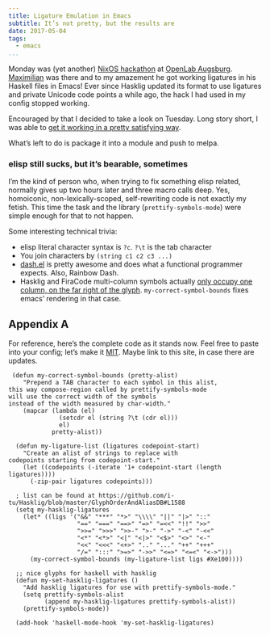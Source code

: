```yaml
---
title: Ligature Emulation in Emacs
subtitle: It’s not pretty, but the results are
date: 2017-05-04
tags:
  - emacs
...
```


Monday was (yet another)
[NixOS hackathon][hackathon] at [OpenLab Augsburg][ola].
[Maximilian][mhuber] was there and to my amazement
he got working ligatures in his Haskell files in Emacs! Ever since Hasklig
updated its format to use ligatures and private Unicode code points a while ago,
the hack I had used in my config stopped working.

Encouraged by that I decided to take a look on Tuesday. Long story short, I was
able to [get it working in a pretty satisfying way][done].

[hackathon]: https://www.meetup.com/Munich-NixOS-Meetup/events/239077247/
[mhuber]: https://github.com/maximilianhuber
[ola]: https://openlab-augsburg.de
[done]: https://github.com/i-tu/Hasklig/issues/84#issuecomment-298803495

What’s left to do is package it into a module and push to melpa.


### elisp still sucks, but it’s bearable, sometimes

I’m the kind of person who, when trying to fix something elisp related, normally
gives up two hours later and three macro calls deep. Yes, homoiconic,
non-lexically-scoped, self-rewriting code is not exactly my fetish.
This time the task and the library (`prettify-symbols-mode`) were simple enough
for that to not happen.

Some interesting technical trivia:

- elisp literal character syntax is `?c`. `?\t` is the tab character
- You join characters by `(string c1 c2 c3 ...)`
- [dash.el][dash] is pretty awesome and does what a functional programmer
  expects. Also, Rainbow Dash.
- Hasklig and FiraCode multi-column symbols actually [only occupy one column, on
  the far right of the glyph][glyph]. `my-correct-symbol-bounds` fixes emacs’
  rendering in that case.


[dash]: https://github.com/magnars/dash.el
[glyph]: https://github.com/tonsky/FiraCode/issues/211#issuecomment-239082368


## Appendix A

For reference, here’s the complete code as it stands now. Feel free to paste
into your config; let’s make it [MIT][mit]. Maybe link to this site, in case there are
updates.

[mit]: https://opensource.org/licenses/MIT

```elisp
 (defun my-correct-symbol-bounds (pretty-alist)
    "Prepend a TAB character to each symbol in this alist,
this way compose-region called by prettify-symbols-mode
will use the correct width of the symbols
instead of the width measured by char-width."
    (mapcar (lambda (el)
              (setcdr el (string ?\t (cdr el)))
              el)
            pretty-alist))

  (defun my-ligature-list (ligatures codepoint-start)
    "Create an alist of strings to replace with
codepoints starting from codepoint-start."
    (let ((codepoints (-iterate '1+ codepoint-start (length ligatures))))
      (-zip-pair ligatures codepoints)))

  ; list can be found at https://github.com/i-tu/Hasklig/blob/master/GlyphOrderAndAliasDB#L1588
  (setq my-hasklig-ligatures
    (let* ((ligs '("&&" "***" "*>" "\\\\" "||" "|>" "::"
                   "==" "===" "==>" "=>" "=<<" "!!" ">>"
                   ">>=" ">>>" ">>-" ">-" "->" "-<" "-<<"
                   "<*" "<*>" "<|" "<|>" "<$>" "<>" "<-"
                   "<<" "<<<" "<+>" ".." "..." "++" "+++"
                   "/=" ":::" ">=>" "->>" "<=>" "<=<" "<->")))
      (my-correct-symbol-bounds (my-ligature-list ligs #Xe100))))

  ;; nice glyphs for haskell with hasklig
  (defun my-set-hasklig-ligatures ()
    "Add hasklig ligatures for use with prettify-symbols-mode."
    (setq prettify-symbols-alist
          (append my-hasklig-ligatures prettify-symbols-alist))
    (prettify-symbols-mode))

  (add-hook 'haskell-mode-hook 'my-set-hasklig-ligatures)
```
